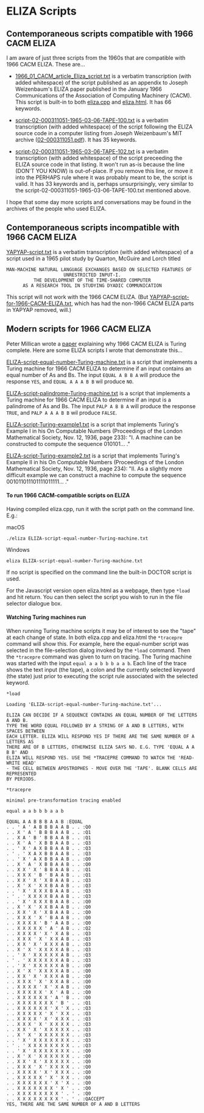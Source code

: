 # ELIZA Scripts

## Contemporaneous scripts compatible with 1966 CACM ELIZA

I am aware of just three scripts from the 1960s that are compatible with 1966 CACM ELIZA. These are...

- [1966_01_CACM_article_Eliza_script.txt](https://github.com/anthay/ELIZA/blob/master/scripts/1966_01_CACM_article_Eliza_script.txt) is
a verbatim transcription (with added whitespace) of the script published as an appendix to Joseph Weizenbaum's ELIZA paper published
in the January 1966 Communications of the Association of Computing Machinery (CACM). This script is built-in to both
[eliza.cpp](https://github.com/anthay/ELIZA/blob/master/src/eliza.cpp) and [eliza.html](https://github.com/anthay/ELIZA/blob/master/src/eliza.html).
It has 66 keywords.

- [script-02-000311051-1965-03-06-TAPE-100.txt](https://github.com/anthay/ELIZA/blob/master/scripts/script-02-000311051-1965-03-06-TAPE-100.txt) is
a verbatim transcription (with added whitespace) of the script following the ELIZA source code in a computer listing from Joseph Weizenbaum's MIT
archive ([02-000311051.pdf](https://hdl.handle.net/1721.3/201699)). It has 35 keywords.

- [script-02-000311051-1965-03-06-TAPE-102.txt](https://github.com/anthay/ELIZA/blob/master/scripts/script-02-000311051-1965-03-06-TAPE-102.txt) is 
a verbatim transcription (with added whitespace) of the script preceeding the ELIZA source code in that listing. It won't run as-is because the
line (DON'T YOU KNOW) is out-of-place. If you remove this line, or move it into the PERHAPS rule where it was probably meant to be, the script is valid.
It has 33 keywords and is, perhaps unsurprisingly, very similar to the script-02-000311051-1965-03-06-TAPE-100.txt mentioned above.

I hope that some day more scripts and conversations may be found in the archives of the people who used ELIZA.


## Contemporaneous scripts incompatible with 1966 CACM ELIZA

[YAPYAP-script.txt](https://github.com/anthay/ELIZA/blob/master/scripts/YAPYAP-script.txt) is
a verbatim transcription (with added whitespace) of a script used in a 1965 pilot study by Quarton,
McGuire and Lorch titled

```text
MAN-MACHINE NATURAL LANGUAGE EXCHANGES BASED ON SELECTED FEATURES OF
                     UNRESTRICTED INPUT-I.
          THE DEVELOPMENT OF THE TIME-SHARED COMPUTER
      AS A RESEARCH TOOL IN STUDYING DYADIC COMMUNICATION
```

This script will not work with the 1966 CACM ELIZA.
(But [YAPYAP-script-for-1966-CACM-ELIZA.txt](https://github.com/anthay/ELIZA/blob/master/scripts/YAPYAP-script-for-1966-CACM-ELIZA.txt), which has had
the non-1966 CACM ELIZA parts in YAPYAP removed, will.)


## Modern scripts for 1966 CACM ELIZA

Peter Millican wrote a [paper](https://sites.google.com/view/elizagen-org/blog/eliza-is-turing-complete) explaining why 1966 CACM ELIZA is Turing complete.
Here are some ELIZA scripts I wrote that demonstrate this...

[ELIZA-script-equal-number-Turing-machine.txt](https://github.com/anthay/ELIZA/blob/master/scripts/ELIZA-script-equal-number-Turing-machine.txt) is
a script that implements a Turing machine for 1966 CACM ELIZA to determine if an input contains an equal number of As and Bs. The input `EQUAL A B B A`
will produce the response `YES`, and `EQUAL A A A B B` wil produce `NO`.

[ELIZA-script-palindrome-Turing-machine.txt](https://github.com/anthay/ELIZA/blob/master/scripts/ELIZA-script-palindrome-Turing-machine.txt) is
a script that implements a Turing machine for 1966 CACM ELIZA to determine if an input is a palindrome of As and Bs. The input `PALP A B B A`
will produce the response `TRUE`, and `PALP A A A B B` wil produce `FALSE`.

[ELIZA-script-Turing-example1.txt](https://github.com/anthay/ELIZA/blob/master/scripts/ELIZA-script-Turing-example1.txt) is
a script that implements Turing's Example I in his On Computable Numbers (Proceedings of the London Mathematical Society, Nov. 12, 1936, page 233):
"I. A machine can be constructed to compute the sequence 010101... ."

[ELIZA-script-Turing-example2.txt](https://github.com/anthay/ELIZA/blob/master/scripts/ELIZA-script-Turing-example2.txt) is
a script that implements Turing's Example II in his On Computable Numbers (Proceedings of the London Mathematical Society, Nov. 12, 1936, page 234):
"II. As a slightly more difficult example we can construct a machine to compute the sequence 001011011101111011111... ."


#### To run 1966 CACM-compatible scripts on ELIZA

Having compiled eliza.cpp, run it with the script path on the command line. E.g.:

macOS

```text
./eliza ELIZA-script-equal-number-Turing-machine.txt
```

Windows

```text
eliza ELIZA-script-equal-number-Turing-machine.txt
```

If no script is specified on the command line the built-in DOCTOR script is used.

For the Javascript version open eliza.html as a webpage, then type `*load` and hit return.
You can then select the script you wish to run in the file selector dialogue box.


#### Watching Turing machines run

When running Turing machine scripts it may be of interest to see the "tape" at each change of state. In both eliza.cpp and eliza.html the
`*tracepre` command will show this. For example, here the equal-number script was selected in the file-selection dialog invoked by the
`*load` command. Then the `*tracepre` command was given to turn on tracing. The Turing machine was started with the input `equal a a b b b a a b`.
Each line of the trace shows the text input (the tape), a colon and the currently selected keyword (the state) just prior to executing
the script rule associated with the selected keyword.

```text
*load

Loading 'ELIZA-script-equal-number-Turing-machine.txt'...

ELIZA CAN DECIDE IF A SEQUENCE CONTAINS AN EQUAL NUMBER OF THE LETTERS A AND B.
TYPE THE WORD EQUAL FOLLOWED BY A STRING OF A AND B LETTERS, WITH SPACES BETWEEN
EACH LETTER. ELIZA WILL RESPOND YES IF THERE ARE THE SAME NUMBER OF A LETTERS AS
THERE ARE OF B LETTERS, OTHERWISE ELIZA SAYS NO. E.G. TYPE 'EQUAL A A B B' AND
ELIZA WILL RESPOND YES. USE THE *TRACEPRE COMMAND TO WATCH THE 'READ-WRITE HEAD'
- THE CELL BETWEEN APOSTROPHES - MOVE OVER THE 'TAPE'. BLANK CELLS ARE REPRESENTED
BY PERIODS.

*tracepre

minimal pre-transformation tracing enabled

equal a a b b b a a b

EQUAL A A B B B A A B :EQUAL
. . ' A ' A B B B A A B . . :Q0
. . X ' A ' B B B A A B . . :Q1
. . X A ' B ' B B A A B . . :Q1
. . X ' A ' X B B A A B . . :Q3
. . ' X ' A X B B A A B . . :Q3
. ' . ' X A X B B A A B . . :Q3
. . ' X ' A X B B A A B . . :Q0
. . X ' A ' X B B A A B . . :Q0
. . X X ' X ' B B A A B . . :Q1
. . X X X ' B ' B A A B . . :Q1
. . X X ' X ' X B A A B . . :Q3
. . X ' X ' X X B A A B . . :Q3
. . ' X ' X X X B A A B . . :Q3
. ' . ' X X X X B A A B . . :Q3
. . ' X ' X X X B A A B . . :Q0
. . X ' X ' X X B A A B . . :Q0
. . X X ' X ' X B A A B . . :Q0
. . X X X ' X ' B A A B . . :Q0
. . X X X X ' B ' A A B . . :Q0
. . X X X X X ' A ' A B . . :Q2
. . X X X X ' X ' X A B . . :Q3
. . X X X ' X ' X X A B . . :Q3
. . X X ' X ' X X X A B . . :Q3
. . X ' X ' X X X X A B . . :Q3
. . ' X ' X X X X X A B . . :Q3
. ' . ' X X X X X X A B . . :Q3
. . ' X ' X X X X X A B . . :Q0
. . X ' X ' X X X X A B . . :Q0
. . X X ' X ' X X X A B . . :Q0
. . X X X ' X ' X X A B . . :Q0
. . X X X X ' X ' X A B . . :Q0
. . X X X X X ' X ' A B . . :Q0
. . X X X X X X ' A ' B . . :Q0
. . X X X X X X X ' B ' . . :Q1
. . X X X X X X ' X ' X . . :Q3
. . X X X X X ' X ' X X . . :Q3
. . X X X X ' X ' X X X . . :Q3
. . X X X ' X ' X X X X . . :Q3
. . X X ' X ' X X X X X . . :Q3
. . X ' X ' X X X X X X . . :Q3
. . ' X ' X X X X X X X . . :Q3
. ' . ' X X X X X X X X . . :Q3
. . ' X ' X X X X X X X . . :Q0
. . X ' X ' X X X X X X . . :Q0
. . X X ' X ' X X X X X . . :Q0
. . X X X ' X ' X X X X . . :Q0
. . X X X X ' X ' X X X . . :Q0
. . X X X X X ' X ' X X . . :Q0
. . X X X X X X ' X ' X . . :Q0
. . X X X X X X X ' X ' . . :Q0
. . X X X X X X X X ' . ' . :Q0
. . X X X X X X X X ' . ' . :QACCEPT
YES, THERE ARE THE SAME NUMBER OF A AND B LETTERS
```


